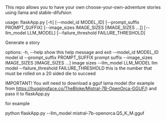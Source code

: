 
This repo allows you to have your own choose-your-own-adventure stories using llama and stable-difufsion


usage: flaskApp.py [-h] [--model_id MODEL_ID] [--prompt_suffix PROMPT_SUFFIX]
                   [--image_sizes IMAGE_SIZES [IMAGE_SIZES ...]] [--llm_model LLM_MODEL]
                   [--failure_threshold FAILURE_THRESHOLD]

Generate a story

options:
  -h, --help            show this help message and exit
  --model_id MODEL_ID   model id
  --prompt_suffix PROMPT_SUFFIX
                        prompt suffix
  --image_sizes IMAGE_SIZES [IMAGE_SIZES ...]
                        image sizes
  --llm_model LLM_MODEL
                        llm model
  --failure_threshold FAILURE_THRESHOLD
                        this is the number that must be rolled on a 20 sided die to succeed


IMPORTANT!  You will need to download a gguf lama model (for example from https://huggingface.co/TheBloke/Mistral-7B-OpenOrca-GGUF/)  and pass it to flaskApp.py

for example

python flaskApp.py --llm_model mistral-7b-openorca.Q5_K_M.gguf

